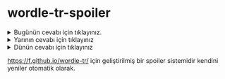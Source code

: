 # wordle-tr-spoiler

<details>
  <summary>Bugünün cevabı için tıklayınız.</summary>
  <br>
    <b> haram </b>
</details>

<details>
  <summary>Yarının cevabı için tıklayınız</summary>
  <br>
   <b> etsiz </b>
</details>

<details>
  <summary>Dünün cevabı için tıklayınız </summary>
  <br>
  <b> eşarp </b>
</details>

https://f.github.io/wordle-tr/ için geliştirilmiş bir spoiler sistemidir kendini yeniler otomatik olarak.

